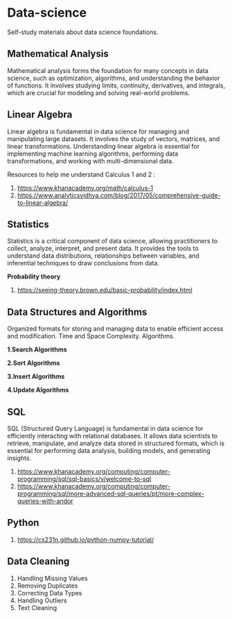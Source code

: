 # Data-science
Self-study materials about data science foundations.

## Mathematical Analysis ##

Mathematical analysis forms the foundation for many concepts in data science, such as optimization, algorithms, and understanding the behavior of functions. It involves studying limits, continuity, derivatives, and integrals, which are crucial for modeling and solving real-world problems.

## Linear Algebra ##

Linear algebra is fundamental in data science for managing and manipulating large datasets. It involves the study of vectors, matrices, and linear transformations. Understanding linear algebra is essential for implementing machine learning algorithms, performing data transformations, and working with multi-dimensional data.

Resources to help me understand Calculus 1 and 2 : 

1. https://www.khanacademy.org/math/calculus-1
2. https://www.analyticsvidhya.com/blog/2017/05/comprehensive-guide-to-linear-algebra/ 


## Statistics ##

Statistics is a critical component of data science, allowing practitioners to collect, analyze, interpret, and present data. It provides the tools to understand data distributions, relationships between variables, and inferential techniques to draw conclusions from data.

**Probability theory**

1. https://seeing-theory.brown.edu/basic-probability/index.html

## Data Structures and Algorithms ##

Organized formats for storing and managing data to enable efficient access and modification. Time and Space Complexity. Algorithms.

**1.Search Algorithms**

**2.Sort Algorithms**

**3.Insert Algorithms**

**4.Update Algorithms**

## SQL ##

SQL (Structured Query Language) is fundamental in data science for efficiently interacting with relational databases. It allows data scientists to retrieve, manipulate, and analyze data stored in structured formats, which is essential for performing data analysis, building models, and generating insights.

1. https://www.khanacademy.org/computing/computer-programming/sql/sql-basics/v/welcome-to-sql
2. https://www.khanacademy.org/computing/computer-programming/sql/more-advanced-sql-queries/pt/more-complex-queries-with-andor

## Python ##

1. https://cs231n.github.io/python-numpy-tutorial/

## Data Cleaning ##

1. Handling Missing Values
2. Removing Duplicates
3. Correcting Data Types
4. Handling Outliers
5. Text Cleaning


